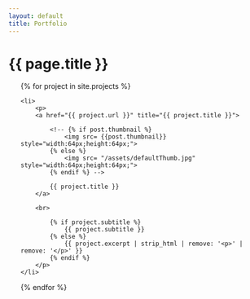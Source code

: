 ```yaml
---
layout: default
title: Portfolio
---
```

<h1>{{ page.title }}</h1>
<ul class="posts">

  {% for project in site.projects %}

	<li>
		<p>
		<a href="{{ project.url }}" title="{{ project.title }}">

			<!-- {% if post.thumbnail %}
				<img src= {{post.thumbnail}} style="width:64px;height:64px;">
			{% else %}
				<img src= "/assets/defaultThumb.jpg" style="width:64px;height:64px;"> 
			{% endif %} -->

			{{ project.title }}
		</a>

		<br>
		
			{% if project.subtitle %}
				{{ project.subtitle }}
			{% else %}
				{{ project.excerpt | strip_html | remove: '<p>' | remove: '</p>' }}
			{% endif %}
		</p>
	</li>

  {% endfor %}
</ul>
